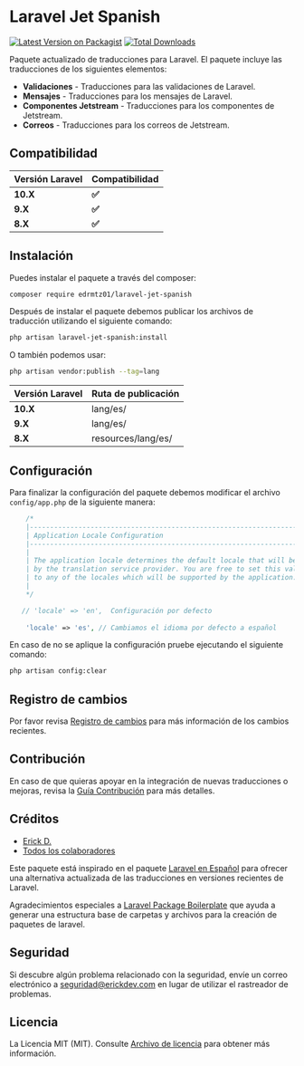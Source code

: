 # Laravel Jet Spanish

[![Latest Version on Packagist](https://img.shields.io/packagist/v/edrmtz01/laravel-jet-spanish.svg?style=flat-square)](https://packagist.org/packages/edrmtz01/laravel-jet-spanish)
[![Total Downloads](https://img.shields.io/packagist/dt/edrmtz01/laravel-jet-spanish.svg?style=flat-square)](https://packagist.org/packages/edrmtz01/laravel-jet-spanish)

Paquete actualizado de traducciones para Laravel. El paquete  incluye las traducciones de los siguientes elementos:

- **Validaciones**  - Traducciones para las validaciones de Laravel.
- **Mensajes** - Traducciones para los mensajes de Laravel.
- **Componentes Jetstream** - Traducciones para los componentes de Jetstream.
- **Correos** - Traducciones para los correos de Jetstream.

## Compatibilidad

|Versión Laravel |Compatibilidad|
|------|-------------|
|**10.X**|**✅**|
|**9.X**|**✅**|
|**8.X**|**✅**|

## Instalación

Puedes instalar el paquete a través del composer:

```bash
composer require edrmtz01/laravel-jet-spanish
```

Después de instalar el paquete debemos publicar los archivos de traducción utilizando el siguiente comando:

```bash
php artisan laravel-jet-spanish:install
```

O también podemos usar:

```bash
php artisan vendor:publish --tag=lang
```
|Versión Laravel |Ruta de publicación|
|------|-------------|
|**10.X**|lang/es/|
|**9.X**|lang/es/|
|**8.X**|resources/lang/es/|

## Configuración

Para finalizar la configuración del paquete debemos  modificar el archivo `config/app.php` de la siguiente manera:

```php
    /*
    |--------------------------------------------------------------------------
    | Application Locale Configuration
    |--------------------------------------------------------------------------
    |
    | The application locale determines the default locale that will be used
    | by the translation service provider. You are free to set this value
    | to any of the locales which will be supported by the application.
    |
    */

   // 'locale' => 'en',  Configuración por defecto
    
    'locale' => 'es', // Cambiamos el idioma por defecto a español
```

En caso de no se aplique la configuración pruebe ejecutando el siguiente comando:

```bash
php artisan config:clear
```

## Registro de cambios

Por favor revisa [Registro de cambios](CHANGELOG.md) para más información de los cambios recientes.

## Contribución

En caso de que quieras apoyar en la integración de nuevas traducciones o mejoras, revisa la  [Guía Contribución](CONTRIBUTING.md) para más detalles.

## Créditos

-   [Erick D.](https://github.com/edrmtz01)
-   [Todos los colaboradores](../../contributors)


Este paquete está inspirado en el paquete [Laravel en Español](https://github.com/Laraveles/spanish) para ofrecer una alternativa actualizada de las traducciones en versiones recientes de Laravel.

Agradecimientos especiales a [Laravel Package Boilerplate](https://laravelpackageboilerplate.com) que ayuda a generar una estructura base de carpetas y archivos para la creación de paquetes de laravel.



## Seguridad

Si descubre algún problema relacionado con la seguridad, envíe un correo electrónico a seguridad@erickdev.com en lugar de utilizar el rastreador de problemas.



## Licencia
La Licencia MIT (MIT). Consulte  [Archivo de licencia](LICENSE.md) para obtener más información.



